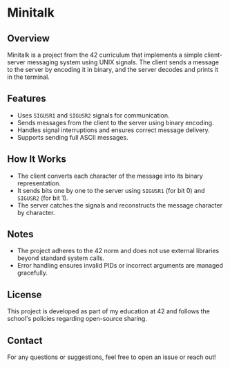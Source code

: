 # Minitalk

## Overview
Minitalk is a project from the 42 curriculum that implements a simple client-server messaging system using UNIX signals. The client sends a message to the server by encoding it in binary, and the server decodes and prints it in the terminal.

## Features
- Uses `SIGUSR1` and `SIGUSR2` signals for communication.
- Sends messages from the client to the server using binary encoding.
- Handles signal interruptions and ensures correct message delivery.
- Supports sending full ASCII messages.

## How It Works
- The client converts each character of the message into its binary representation.
- It sends bits one by one to the server using `SIGUSR1` (for bit 0) and `SIGUSR2` (for bit 1).
- The server catches the signals and reconstructs the message character by character.

## Notes
- The project adheres to the 42 norm and does not use external libraries beyond standard system calls.
- Error handling ensures invalid PIDs or incorrect arguments are managed gracefully.

## License
This project is developed as part of my education at 42 and follows the school's policies regarding open-source sharing.

## Contact
For any questions or suggestions, feel free to open an issue or reach out!
